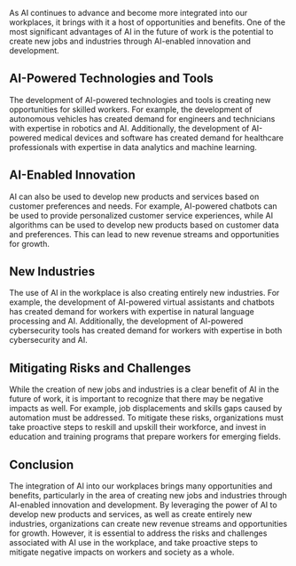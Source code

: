
As AI continues to advance and become more integrated into our workplaces, it brings with it a host of opportunities and benefits. One of the most significant advantages of AI in the future of work is the potential to create new jobs and industries through AI-enabled innovation and development.

AI-Powered Technologies and Tools
---------------------------------

The development of AI-powered technologies and tools is creating new opportunities for skilled workers. For example, the development of autonomous vehicles has created demand for engineers and technicians with expertise in robotics and AI. Additionally, the development of AI-powered medical devices and software has created demand for healthcare professionals with expertise in data analytics and machine learning.

AI-Enabled Innovation
---------------------

AI can also be used to develop new products and services based on customer preferences and needs. For example, AI-powered chatbots can be used to provide personalized customer service experiences, while AI algorithms can be used to develop new products based on customer data and preferences. This can lead to new revenue streams and opportunities for growth.

New Industries
--------------

The use of AI in the workplace is also creating entirely new industries. For example, the development of AI-powered virtual assistants and chatbots has created demand for workers with expertise in natural language processing and AI. Additionally, the development of AI-powered cybersecurity tools has created demand for workers with expertise in both cybersecurity and AI.

Mitigating Risks and Challenges
-------------------------------

While the creation of new jobs and industries is a clear benefit of AI in the future of work, it is important to recognize that there may be negative impacts as well. For example, job displacements and skills gaps caused by automation must be addressed. To mitigate these risks, organizations must take proactive steps to reskill and upskill their workforce, and invest in education and training programs that prepare workers for emerging fields.

Conclusion
----------

The integration of AI into our workplaces brings many opportunities and benefits, particularly in the area of creating new jobs and industries through AI-enabled innovation and development. By leveraging the power of AI to develop new products and services, as well as create entirely new industries, organizations can create new revenue streams and opportunities for growth. However, it is essential to address the risks and challenges associated with AI use in the workplace, and take proactive steps to mitigate negative impacts on workers and society as a whole.
